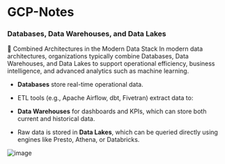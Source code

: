 # GCP-Notes

### Databases, Data Warehouses, and Data Lakes

🧠 Combined Architectures in the Modern Data Stack
In modern data architectures, organizations typically combine Databases, Data Warehouses, and Data Lakes to support operational efficiency, business intelligence, and advanced analytics such as machine learning.

- **Databases** store real-time operational data.

- ETL tools (e.g., Apache Airflow, dbt, Fivetran) extract data to:

- **Data Warehouses** for dashboards and KPIs, which can store both current and historical data.

- Raw data is stored in **Data Lakes**, which can be queried directly using engines like Presto, Athena, or Databricks.

![image](https://github.com/user-attachments/assets/4becdcf5-4193-45f1-9d4d-82efcd180e0d)

